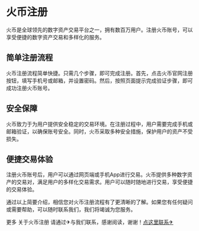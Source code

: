 # 火币注册

火币是全球领先的数字资产交易平台之一，拥有数百万用户。注册火币账号，可以享受便捷的数字资产交易和多样化的服务。

## 简单注册流程

火币注册流程简单快捷。只需几个步骤，即可完成注册。首先，点击火币官网注册按钮，填写手机号或邮箱，并设置密码。然后，按照页面提示完成验证步骤，即可成功注册火币账号。

## 安全保障

火币致力于为用户提供安全稳定的交易环境。在注册过程中，用户需要完成手机或邮箱验证，以确保账号安全。同时，火币采取多种安全措施，保护用户的资产不受损失。

## 便捷交易体验

注册火币账号后，用户可以通过网页端或手机App进行交易。火币提供多种数字资产的交易对，满足用户的多样化交易需求。用户可以随时随地进行交易，享受便捷的交易体验。

通过以上简要介绍，相信您对火币注册流程有了更清晰的了解。如果您有任何疑问或需要帮助，可以随时联系我们，我们将竭诚为您服务。

更多 关于火币注册 请通过✈与我们联系，感谢阅读，谢谢！[点这里联系✈](https://sim.k02.cc)